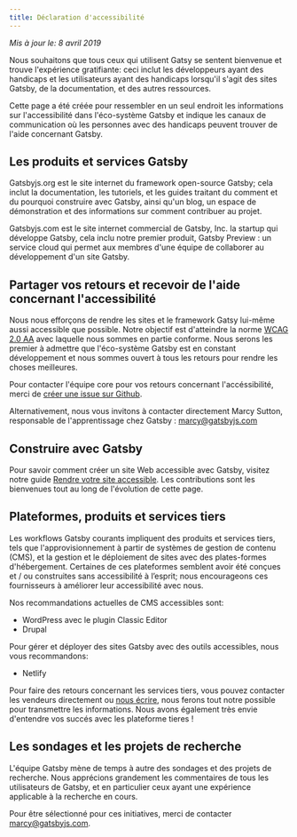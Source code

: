 ```yaml
---
title: Déclaration d'accessibilité
---
```


_Mis à jour le: 8 avril 2019_

Nous souhaitons que tous ceux qui utilisent Gatsy se sentent bienvenue et trouve l'expérience gratifiante: ceci inclut les développeurs ayant des handicaps et les utilisateurs ayant des handicaps lorsqu'il s'agit des sites Gatsby, de la documentation, et des autres ressources.

Cette page a été créée pour ressembler en un seul endroit les informations sur l'accessibilité dans l'éco-système Gatsby et indique les canaux de communication où les personnes avec des handicaps peuvent trouver de l'aide concernant Gatsby.

## Les produits et services Gatsby

Gatsbyjs.org est le site internet du framework open-source Gatsby; cela inclut la documentation, les tutoriels, et les guides traitant du comment et du pourquoi construire avec Gatsby, ainsi qu'un blog, un espace de démonstration et des informations sur comment contribuer au projet.

Gatsbyjs.com est le site internet commercial de Gatsby, Inc. la startup qui développe Gatsby, cela inclu notre premier produit, Gatsby Preview : un service cloud qui permet aux membres d'une équipe de collaborer au développement d'un site Gatsby.

## Partager vos retours et recevoir de l'aide concernant l'accessibilité

Nous nous efforçons de rendre les sites et le framework Gatsy lui-même aussi accessible que possible. Notre objectif est d'atteindre la norme [WCAG 2.0 AA](https://www.w3.org/TR/WCAG20/) avec laquelle nous sommes en partie conforme. Nous serons les premier à admettre que l'éco-système Gatsby est en constant développement et nous sommes ouvert à tous les retours pour rendre les choses meilleures.

Pour contacter l'équipe core pour vos retours concernant l'accéssibilité, merci de [créer une issue sur Github](https://github.com/gatsbyjs/gatsby/issues/new/choose).

Alternativement, nous vous invitons à contacter directement Marcy Sutton, responsable de l'apprentissage chez Gatsby : [marcy@gatsbyjs.com](mailto:marcy@gatsbyjs.com)

## Construire avec Gatsby

Pour savoir comment créer un site Web accessible avec Gatsby, visitez notre guide [Rendre votre site accessible](/docs/making-your-site-accessible/). Les contributions sont les bienvenues tout au long de l'évolution de cette page.

## Plateformes, produits et services tiers

Les workflows Gatsby courants impliquent des produits et services tiers, tels que l'approvisionnement à partir de systèmes de gestion de contenu (CMS), et la gestion et le déploiement de sites avec des plates-formes d'hébergement. Certaines de ces plateformes semblent avoir été conçues et / ou construites sans accessibilité à l’esprit; nous encourageons ces fournisseurs à améliorer leur accessibilité avec nous.

Nos recommandations actuelles de CMS accessibles sont:

- WordPress avec le plugin Classic Editor
- Drupal

Pour gérer et déployer des sites Gatsby avec des outils accessibles, nous vous recommandons:

- Netlify

Pour faire des retours concernant les services tiers, vous pouvez contacter les vendeurs directement ou [nous écrire](mailto:marcy@gatsbyjs.com), nous ferons tout notre possible pour transmettre les informations. Nous avons également très envie d'entendre vos succés avec les plateforme tieres !

## Les sondages et les projets de recherche

L'équipe Gatsby mène de temps à autre des sondages et des projets de recherche. Nous apprécions grandement les commentaires de tous les utilisateurs de Gatsby, et en particulier ceux ayant une expérience applicable à la recherche en cours.

Pour être sélectionné pour ces initiatives, merci de contacter [marcy@gatsbyjs.com](mailto:marcy@gatsbyjs.com).
